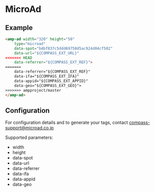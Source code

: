 <!---
Copyright 2016 The AMP HTML Authors. All Rights Reserved.

Licensed under the Apache License, Version 2.0 (the "License");
you may not use this file except in compliance with the License.
You may obtain a copy of the License at

  http://www.apache.org/licenses/LICENSE-2.0

Unless required by applicable law or agreed to in writing, software
distributed under the License is distributed on an "AS-IS" BASIS,
WITHOUT WARRANTIES OR CONDITIONS OF ANY KIND, either express or implied.
See the License for the specific language governing permissions and
limitations under the License.
-->

# MicroAd

## Example

```html
<amp-ad width="320" height="50"
	type="microad"
    data-spot="b4bf837c5ddd69758d5ac924d04cf502"
    data-url="${COMPASS_EXT_URL}"
<<<<<<< HEAD
    data-referrer="${COMPASS_EXT_REF}">
=======
    data-referrer="${COMPASS_EXT_REF}"
    data-ifa="${COMPASS_EXT_IFA}"
    data-appid="${COMPASS_EXT_APPID}"
    data-geo="${COMPASS_EXT_GEO}">
>>>>>>> ampproject/master
</amp-ad>
```

## Configuration

For configuration details and to generate your tags, contact compass-support@microad.co.jp 

Supported parameters:

- width
- height
- data-spot
- data-url
- data-referrer
- data-ifa
- data-appid
- data-geo
